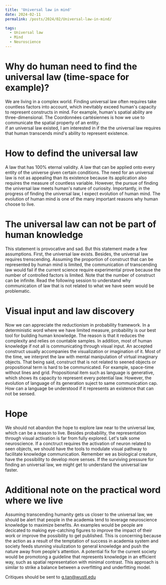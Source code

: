 ```yaml
---
title: 'Universal law in mind'
date: 2024-02-11
permalink: /posts/2024/02/Universal-law-in-mind/

tags:
  - Universal law
  - Mind
  - Neuroscience
---
```

# Why do human need to find the universal law (time-space for example)?
We are living in a complex world.  Finding universal law often requires take countless factors into account, 
which inevitably exceed human's capacity to represent constructs in mind.  For example, human's spatial ability 
are three-dimensional.  The Coordonnées cartésiennes is how we use to communicate the spatial property of an entity.  
if an universal law existed, I am interested in if the the universal law requires that human transcends mind's ability to represent existence. 

# How to defind the universal law
A law that has 100% eternal validity. A law that can be applied onto every entity of the universe given certain conditions. 
The need for an universal law is not as appealing than its existence because its application also requires the measure of countless variable.
However, the pursue of finding the universal law meets human's nature of curiosity.  Importantly, in the progress of finding the universal law,
I expect evolution of human mind. The evolution of human mind is one of the many important reasons why human choose to live.

# The universal law can not be part of human knowledge
This statement is provocative and sad. But this statement made a few assumptions. First, the universal law exists. Besides, the universal law
requires trenscending. Assuming the proportion of construct that can be represented by human mind is limited, 
the communication of transcending law would fail if the current science require experimental prove because the number of controlled factors is limited.
Note that the number of construct can be infinite. Read the following session to understand why communication of law that is not related to what we have seem
would be problematic.

# Visual input and law discovery
Now we can appreciate the reductionism in probability framework.  In a deterministic word where we have limited measure, probability is our 
best tool for building human knowledge. The reason is that it reduces the complexity and relies on countable samples. In addition, most of human
knowledge if not all is communicating through visual input.  An accepted construct usually accompanies the visualization or imagination of it.  Most of the time,
we interpret the law with mental manipulation of virtual imaginary objects. That being said, construct that is not related to seened objects or propositional term is hard to be communicated.
For example, space-time without lines and grid. Propositional item such as language is generative, which shows its capacity to represent every potential law.
However, the evolution of language of its generation suject to same communication cap.  How can a language be understood if it represents an existence that can not be sensed.

# Hope
We should not abandon the hope to explore law near to the universal law, which can be a reason to live.  Besides probability, the representation
through visual activation is far from fully explored.  Let's talk some neuroscience. If a conctruct requires the activation of neuron related to
seen objects, we should have the tools to modulate visual pathway to facilitate knowledge communication. Remember we as biological creature, have the 
possibility to develop more senses. If the surviving pressure for finding an universal law, we might get to understand the universal law faster.

# Additional note on the practical word where we live
Assuming transcending humanity gets us closer to the universal law, we should be alert that people in the academia tend to leverage neuroscience knowledge to maximize benefits. An examples would be people are decicated to making eye-catching figures to improve the impact of their work or improve the possibility to get published. This is concerning because the action as a result of the temptation of success in academia system and society feeds stunning visulization to general knowledge and push the nature away from people's attention. A potential fix for the current society would be promotong a guideline that represents knowledge in an efficient way, such as spatial representation with minimal contrast. This approach is similar to strike a balance between a overfitting and underfitting model.

Critiques should be sent to g.tan@wustl.edu 
